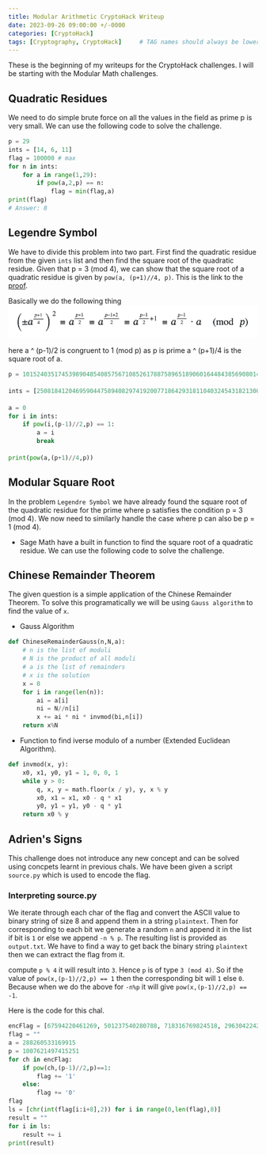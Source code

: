 ```yaml
---
title: Modular Arithmetic CryptoHack Writeup
date: 2023-09-26 09:00:00 +/-0000
categories: [CryptoHack]
tags: [Cryptography, CryptoHack]     # TAG names should always be lowercase
---
```


These is the beginning of my writeups for the CryptoHack challenges. I will be starting with the Modular Math challenges.

## Quadratic Residues
We need to do simple brute force on all the values in the field as prime p is very small. We can use the following code to solve the challenge.

```python
p = 29
ints = [14, 6, 11]
flag = 100000 # max
for n in ints:
    for a in range(1,29):
        if pow(a,2,p) == n:
            flag = min(flag,a)
print(flag)
# Answer: 8
```

## Legendre Symbol
We have to divide this problem into two part. First find the quadratic residue from the given `ints` list and then find the square root of the quadratic residue.
Given that p = 3 (mod 4), we can show that the square root of a quadratic residue is given by `pow(a, (p+1)//4, p)`. This is the link to the [proof](https://crypto.stackexchange.com/questions/20993/significance-of-3mod4-in-squares-and-square-roots-mod-n/20994#20994).

Basically we do the following thing
![Legendre Symbol](/assets/img/Cryptohack/Maths/proof1.png)

here a ^ (p-1)/2 is congruent to 1 (mod p) as p is prime a ^ (p+1)/4 is the square root of a.

```python
p = 101524035174539890485408575671085261788758965189060164484385690801466167356667036677932998889725476582421738788500738738503134356158197247473850273565349249573867251280253564698939768700489401960767007716413932851838937641880157263936985954881657889497583485535527613578457628399173971810541670838543309159139

ints = [25081841204695904475894082974192007718642931811040324543182130088804239047149283334700530600468528298920930150221871666297194395061462592781551275161695411167049544771049769000895119729307495913024360169904315078028798025169985966732789207320203861858234048872508633514498384390497048416012928086480326832803, 45471765180330439060504647480621449634904192839383897212809808339619841633826534856109999027962620381874878086991125854247108359699799913776917227058286090426484548349388138935504299609200377899052716663351188664096302672712078508601311725863678223874157861163196340391008634419348573975841578359355931590555, 17364140182001694956465593533200623738590196990236340894554145562517924989208719245429557645254953527658049246737589538280332010533027062477684237933221198639948938784244510469138826808187365678322547992099715229218615475923754896960363138890331502811292427146595752813297603265829581292183917027983351121325, 14388109104985808487337749876058284426747816961971581447380608277949200244660381570568531129775053684256071819837294436069133592772543582735985855506250660938574234958754211349215293281645205354069970790155237033436065434572020652955666855773232074749487007626050323967496732359278657193580493324467258802863, 4379499308310772821004090447650785095356643590411706358119239166662089428685562719233435615196994728767593223519226235062647670077854687031681041462632566890129595506430188602238753450337691441293042716909901692570971955078924699306873191983953501093343423248482960643055943413031768521782634679536276233318, 85256449776780591202928235662805033201684571648990042997557084658000067050672130152734911919581661523957075992761662315262685030115255938352540032297113615687815976039390537716707854569980516690246592112936796917504034711418465442893323439490171095447109457355598873230115172636184525449905022174536414781771, 50576597458517451578431293746926099486388286246142012476814190030935689430726042810458344828563913001012415702876199708216875020997112089693759638454900092580746638631062117961876611545851157613835724635005253792316142379239047654392970415343694657580353333217547079551304961116837545648785312490665576832987, 96868738830341112368094632337476840272563704408573054404213766500407517251810212494515862176356916912627172280446141202661640191237336568731069327906100896178776245311689857997012187599140875912026589672629935267844696976980890380730867520071059572350667913710344648377601017758188404474812654737363275994871, 4881261656846638800623549662943393234361061827128610120046315649707078244180313661063004390750821317096754282796876479695558644108492317407662131441224257537276274962372021273583478509416358764706098471849536036184924640593888902859441388472856822541452041181244337124767666161645827145408781917658423571721, 18237936726367556664171427575475596460727369368246286138804284742124256700367133250078608537129877968287885457417957868580553371999414227484737603688992620953200143688061024092623556471053006464123205133894607923801371986027458274343737860395496260538663183193877539815179246700525865152165600985105257601565]

a = 0
for i in ints:
    if pow(i,(p-1)//2,p) == 1:
        a = i
        break

print(pow(a,(p+1)//4,p))
```

## Modular Square Root
In the problem `Legendre Symbol` we have already found the square root of the quadratic residue for the prime where p satisfies the condition p = 3 (mod 4). We now need to similarly handle the case where p can also be p = 1 (mod 4). 

* Sage Math have a built in function to find the square root of a quadratic residue. We can use the following code to solve the challenge.

## Chinese Remainder Theorem
The given question is a simple application of the Chinese Remainder Theorem. To solve this programatically we will be using `Gauss algorithm` to find the value of `x`.

* Gauss Algorithm
```python
def ChineseRemainderGauss(n,N,a):
    # n is the list of moduli
    # N is the product of all moduli
    # a is the list of remainders
    # x is the solution
    x = 0
    for i in range(len(n)):
        ai = a[i]
        ni = N//n[i]
        x += ai * ni * invmod(bi,n[i])
    return x%N
```

* Function to find iverse modulo of a number (Extended Euclidean Algorithm).<br>
```python
def invmod(x, y):
    x0, x1, y0, y1 = 1, 0, 0, 1
    while y > 0:
        q, x, y = math.floor(x / y), y, x % y
        x0, x1 = x1, x0 - q * x1
        y0, y1 = y1, y0 - q * y1
    return x0 % y
```

## Adrien's Signs
This challenge does not introduce any new concept and can be solved using concpets learnt in previous chals. We have been given a script `source.py` which is used to encode the flag. 

### Interpreting source.py
We iterate through each char of the flag and convert the ASCII value to binary string of size 8 and append them in a string `plaintext`. Then for corresponding to each bit we generate a random `n` and append it in the list if bit is `1` or else we append `-n % p`. The resulting list is provided as `output.txt`. We have to find a way to get back the binary string `plaintext` then we can extract the flag from it.

compute `p % 4` it will result into `3`. Hence `p` is of type `3 (mod 4)`. So if the value of `pow(x,(p-1)//2,p) == 1` then the corresponding bit will `1` else `0`. Because when we do the above for `-n%p` it will give `pow(x,(p-1)//2,p) == -1`.

Here is the code for this chal.

```python
encFlag = [67594220461269, 501237540280788, 718316769824518, 296304224247167, 48290626940198, 30829701196032, 521453693392074, 840985324383794, 770420008897119, 745131486581197, 729163531979577, 334563813238599, 289746215495432, 538664937794468, 894085795317163, 983410189487558, 863330928724430, 996272871140947, 352175210511707, 306237700811584, 631393408838583, 589243747914057, 538776819034934, 365364592128161, 454970171810424, 986711310037393, 657756453404881, 388329936724352, 90991447679370, 714742162831112, 62293519842555, 653941126489711, 448552658212336, 970169071154259, 339472870407614, 406225588145372, 205721593331090, 926225022409823, 904451547059845, 789074084078342, 886420071481685, 796827329208633, 433047156347276, 21271315846750, 719248860593631, 534059295222748, 879864647580512, 918055794962142, 635545050939893, 319549343320339, 93008646178282, 926080110625306, 385476640825005, 483740420173050, 866208659796189, 883359067574584, 913405110264883, 898864873510337, 208598541987988, 23412800024088, 911541450703474, 57446699305445, 513296484586451, 180356843554043, 756391301483653, 823695939808936, 452898981558365, 383286682802447, 381394258915860, 385482809649632, 357950424436020, 212891024562585, 906036654538589, 706766032862393, 500658491083279, 134746243085697, 240386541491998, 850341345692155, 826490944132718, 329513332018620, 41046816597282, 396581286424992, 488863267297267, 92023040998362, 529684488438507, 925328511390026, 524897846090435, 413156582909097, 840524616502482, 325719016994120, 402494835113608, 145033960690364, 43932113323388, 683561775499473, 434510534220939, 92584300328516, 763767269974656, 289837041593468, 11468527450938, 628247946152943, 8844724571683, 813851806959975, 72001988637120, 875394575395153, 70667866716476, 75304931994100, 226809172374264, 767059176444181, 45462007920789, 472607315695803, 325973946551448, 64200767729194, 534886246409921, 950408390792175, 492288777130394, 226746605380806, 944479111810431, 776057001143579, 658971626589122, 231918349590349, 699710172246548, 122457405264610, 643115611310737, 999072890586878, 203230862786955, 348112034218733, 240143417330886, 927148962961842, 661569511006072, 190334725550806, 763365444730995, 516228913786395, 846501182194443, 741210200995504, 511935604454925, 687689993302203, 631038090127480, 961606522916414, 138550017953034, 932105540686829, 215285284639233, 772628158955819, 496858298527292, 730971468815108, 896733219370353, 967083685727881, 607660822695530, 650953466617730, 133773994258132, 623283311953090, 436380836970128, 237114930094468, 115451711811481, 674593269112948, 140400921371770, 659335660634071, 536749311958781, 854645598266824, 303305169095255, 91430489108219, 573739385205188, 400604977158702, 728593782212529, 807432219147040, 893541884126828, 183964371201281, 422680633277230, 218817645778789, 313025293025224, 657253930848472, 747562211812373, 83456701182914, 470417289614736, 641146659305859, 468130225316006, 46960547227850, 875638267674897, 662661765336441, 186533085001285, 743250648436106, 451414956181714, 527954145201673, 922589993405001, 242119479617901, 865476357142231, 988987578447349, 430198555146088, 477890180119931, 844464003254807, 503374203275928, 775374254241792, 346653210679737, 789242808338116, 48503976498612, 604300186163323, 475930096252359, 860836853339514, 994513691290102, 591343659366796, 944852018048514, 82396968629164, 152776642436549, 916070996204621, 305574094667054, 981194179562189, 126174175810273, 55636640522694, 44670495393401, 74724541586529, 988608465654705, 870533906709633, 374564052429787, 486493568142979, 469485372072295, 221153171135022, 289713227465073, 952450431038075, 107298466441025, 938262809228861, 253919870663003, 835790485199226, 655456538877798, 595464842927075, 191621819564547]
flag = ""
a = 288260533169915
p = 1007621497415251
for ch in encFlag:
    if pow(ch,(p-1)//2,p)==1:
        flag += '1'
    else:
        flag += '0'
flag
ls = [chr(int(flag[i:i+8],2)) for i in range(0,len(flag),8)]
result = ""
for i in ls:
    result += i
print(result)
```